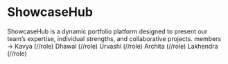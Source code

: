 # ShowcaseHub
ShowcaseHub is a dynamic portfolio platform designed to present our team’s expertise, individual strengths, and collaborative projects.
members ->
Kavya (//role)
Dhawal (//role)
Urvashi (//role)
Archita (//role)
Lakhendra (//role)